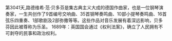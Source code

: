 第3041天,路德维希·范·贝多芬是集古典主义大成的德国作曲家，也是一位钢琴演奏家，一生共创作了9首编号交响曲、35首钢琴奏鸣曲、10部小提琴奏鸣曲、16首弦乐四重奏、1部歌剧及2部弥撒等等。这些作品对音乐发展有着深远影响，贝多芬因此被尊称为乐圣。
1689年：英国国会通过《权利法案》，确立了人民拥有不可剥夺的民事和政治权利。